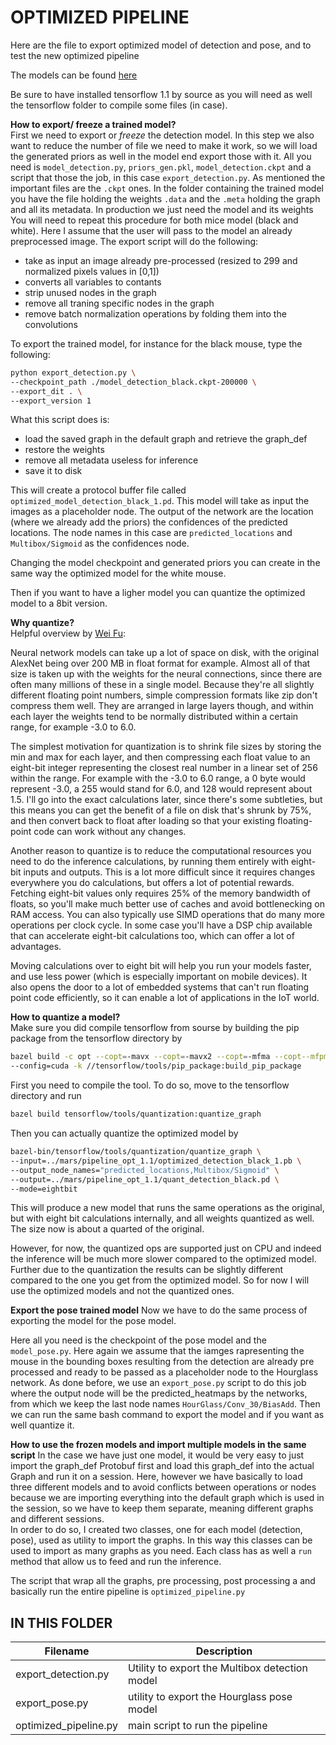# OPTIMIZED PIPELINE

Here are the file to export optimized model of detection and pose, and to test the new optimized pipeline

The models can be found [here](https://www.dropbox.com/home/team_folder/MARS/D_pipeline_opt_1.1)

Be sure to have installed tensorflow 1.1 by source as you will need as well the tensorflow folder to compile some files (in case).

**How to export/ freeze a trained model?**  
First we need to export or *freeze* the detection model. In this step we also want to reduce the number of file we need to make it work, so we will load the generated priors as well in the model end export those with it. 
All you need is `model_detection.py`, `priors_gen.pkl`, `model_detection.ckpt` and a script that those the job, in this case `export_detection.py`.
As mentioned the important files are the `.ckpt` ones. In the folder containing the trained model you have the file holding the 
weights `.data` and the `.meta` holding the graph and all its metadata. In production we just need the model and its weights
You will need to repeat this procedure for both mice model (black and white). Here I assume that the user will pass to the model an already 
preprocessed image. The export script will do the following:  
  * take as input an image already pre-processed (resized to 299 and normalized pixels values in [0,1])
  * converts all variables to contants
  * strip unused nodes in the graph
  * remove all traning specific nodes in the graph
  * remove batch normalization operations by folding them into the convolutions

To export the trained model, for instance for the black mouse, type the following:
```sh
python export_detection.py \
--checkpoint_path ./model_detection_black.ckpt-200000 \
--export_dit . \
--export_version 1
```
What this script does is:
* load the saved graph in the default graph and retrieve the graph_def
* restore the weights 
* remove all metadata useless for inference 
* save it to disk

This will create a protocol buffer file called `optimized_model_detection_black_1.pd`. This model will take as input
the images as a placeholder node. The output of the network are the location (where we already add the priors) the 
confidences of the predicted locations. The node names in this case are `predicted_locations` and `Multibox/Sigmoid`
as the confidences node.

Changing the model checkpoint and generated priors you can create in the same way the optimized model for the white mouse.

Then if you want to have a ligher model you can quantize the optimized model to a 8bit version.

**Why quantize?**  
Helpful overview by [Wei Fu](https://github.com/WeiFoo/tensorflow/blob/master/tensorflow/g3doc/how_tos/quantization/index.md):

Neural network models can take up a lot of space on disk, with the original AlexNet being over 200 MB in float format for
example. Almost all of that size is taken up with the weights for the neural connections, since there are often many 
millions of these in a single model. Because they're all slightly different floating point numbers, simple compression 
formats like zip don't compress them well. They are arranged in large layers though, and within each layer the weights 
tend to be normally distributed within a certain range, for example -3.0 to 6.0.

The simplest motivation for quantization is to shrink file sizes by storing the min and max for each layer, and then compressing each float value to an eight-bit integer representing the closest real number in a linear set of 256 within the range. For example with the -3.0 to 6.0 range, a 0 byte would represent -3.0, a 255 would stand for 6.0, and 128 would represent about 1.5. I'll go into the exact 
calculations later, since there's some subtleties, but this means you can get the benefit of a file on disk that's shrunk by 75%, and then convert back to float after loading so that your existing floating-point code can work without any changes.

Another reason to quantize is to reduce the computational resources you need to do the inference calculations, by running them entirely with eight-bit inputs and outputs. This is a lot more difficult since it requires changes everywhere you  do calculations, but offers a lot of potential rewards. Fetching eight-bit values only requires 25% of the memory bandwidth of floats, so you'll make much better use of caches and avoid bottlenecking on RAM access. You can also typically use SIMD operations that do many more operations per clock cycle. In some case you'll have a DSP chip available that can accelerate eight-bit calculations too, which can offer a lot of advantages.

Moving calculations over to eight bit will help you run your models faster, and use less power (which is especially important on mobile devices). It also opens the door to a lot of embedded systems that can't run floating point code efficiently, so it can enable a lot of applications in the IoT world.

**How to quantize a model?**  
Make sure you did compile tensorflow from sourse by building the pip package from the tensorflow directory by 
```sh 
bazel build -c opt --copt=-mavx --copt=-mavx2 --copt=-mfma --copt--mfpmath=both --copt=-msse4.1 --copt=-msse4.2 \
--config=cuda -k //tensorflow/tools/pip_package:build_pip_package
```

First you need to compile the tool. To do so, move to the tensorflow directory and run 
```sh 
bazel build tensorflow/tools/quantization:quantize_graph
```
Then you can actually quantize the optimized model by 
```sh 
bazel-bin/tensorflow/tools/quantization/quantize_graph \
--input=../mars/pipeline_opt_1.1/optimized_detection_black_1.pb \
--output_node_names="predicted_locations,Multibox/Sigmoid" \
--output=../mars/pipeline_opt_1.1/quant_detection_black.pd \
--mode=eightbit
```
This will produce a new model that runs the same operations as the original, but with eight bit calculations internally, 
and all weights quantized as well. The size now is about a quarted of the original.

However, for now, the quantized ops are supported just on CPU and indeed the inference will be much more slower compared to the 
optimized model. Further due to the quantization the results can be slightly different compared to the one you get from the 
optimized model. So for now I will use the optimized models and not the quantized ones.

**Export the pose trained model**
Now we have to do the same process of exporting the model for the pose model.

Here all you need is the checkpoint of the pose model and the `model_pose.py`. Here again we assume that the iamges rapresenting
the mouse in the bounding boxes resulting from the detection are already pre processed and ready to be passed as a placeholder node
to the Hourglass network.
As done before, we use an `export_pose.py` script to do this job where the output node will be the predicted_heatmaps by the
networks, from which we keep the last node names `HourGlass/Conv_30/BiasAdd`.
Then we can run the same bash command to export the model and if you want as well quantize it.

**How to use the frozen models and import multiple models in the same script**
In the case we have just one model, it would be very easy to just import the graph_def Protobuf first and load this graph_def into the actual Graph and run it on a session. Here, however we have basically to load three different models and to avoid conflicts between operations or nodes because we are importing everything into the default graph which is used in the session, so we have to keep them separate, meaning different graphs and different sessions.  
In order to do so, I created two classes, one for each model (detection, pose), used as utility to import the graphs. In this way this classes can be used to import as many graphs as you need. Each class has as well a `run` method that allow us to feed and run the inference.

The script that wrap all the graphs, pre processing, post processing a and basically run the entire pipeline is `optimized_pipeline.py`

## IN THIS FOLDER

|Filename | Description|
|---------|------------|
|export_detection.py | Utility to export the Multibox detection model|
|export_pose.py | utility to export the Hourglass pose model|
|optimized_pipeline.py| main script to run the pipeline|






